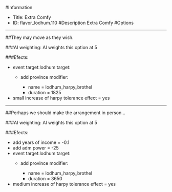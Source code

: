 #Information
 - Title: Extra Comfy
 - ID: flavor_lodhum.110
#Description
Extra Comfy
#Options

___
##They may move as they wish.

###AI weighting:
AI weights this option at 5


###Efects:<ul><li>event target:lodhum target:</li><ul><li>add province modifier:</li><ul><li>name = lodhum_harpy_brothel</li><li>duration = 1825</li></ul></ul><li>small increase of harpy tolerance effect = yes</li></ul>

___
##Perhaps we should make the arrangement in person…

###AI weighting:
AI weights this option at 5


###Efects:<ul><li>add years of income = -0.1</li><li>add adm power = -25</li><li>event target:lodhum target:</li><ul><li>add province modifier:</li><ul><li>name = lodhum_harpy_brothel</li><li>duration = 3650</li></ul></ul><li>medium increase of harpy tolerance effect = yes</li></ul>
